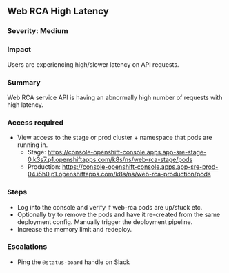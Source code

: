 ## Web RCA High Latency

### Severity: Medium

### Impact
Users are experiencing high/slower latency on API requests.

### Summary
Web RCA service API is having an abnormally high number of requests with high latency.

### Access required
- View access to the stage or prod cluster + namespace that pods are running in.
  - Stage: https://console-openshift-console.apps.app-sre-stage-0.k3s7.p1.openshiftapps.com/k8s/ns/web-rca-stage/pods
  - Production: https://console-openshift-console.apps.app-sre-prod-04.i5h0.p1.openshiftapps.com/k8s/ns/web-rca-production/pods 

### Steps
- Log into the console and verify if web-rca pods are up/stuck etc.
- Optionally try to remove the pods and have it re-created from the same deployment config. Manually trigger the deployment pipeline.
- Increase the memory limit and redeploy.

### Escalations
- Ping the `@status-board` handle on Slack
